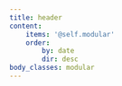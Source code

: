 ```yaml
---
title: header
content:
    items: '@self.modular'
    order:
        by: date
        dir: desc
body_classes: modular
---
```


